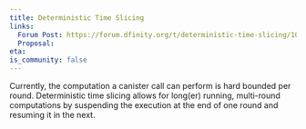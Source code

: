 ```yaml
---
title: Deterministic Time Slicing
links:
  Forum Post: https://forum.dfinity.org/t/deterministic-time-slicing/10635
  Proposal:
eta:
is_community: false
---
```


Currently, the computation a canister call can perform is hard bounded per round. Deterministic time slicing allows for long(er) running, multi-round computations by suspending the execution at the end of one round and resuming it in the next.

